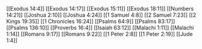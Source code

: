[[Exodus 14:4]]
[[Exodus 14:17]]
[[Exodus 15:11]]
[[Exodus 18:11]]
[[Numbers 14:21]]
[[Joshua 2:10]]
[[Joshua 4:24]]
[[1 Samuel 4:8]]
[[2 Samuel 7:23]]
[[2 Kings 19:35]]
[[1 Chronicles 16:24]]
[[Psalms 64:9]]
[[Psalms 83:17]]
[[Psalms 136:10]]
[[Proverbs 16:4]]
[[Isaiah 63:12]]
[[Malachi 1:11]]
[[Malachi 1:14]]
[[Romans 9:17]]
[[Romans 9:22]]
[[1 Peter 2:8]]
[[1 Peter 2:19]]
[[Jude 1:4]]
